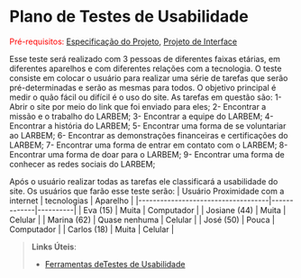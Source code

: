 # Plano de Testes de Usabilidade

<span style="color:red">Pré-requisitos: <a href="2-Especificação do Projeto.md"> Especificação do Projeto</a></span>, <a href="3-Projeto de Interface.md"> Projeto de Interface</a>

Esse teste será realizado com 3 pessoas de diferentes faixas etárias, em diferentes aparelhos e com diferentes relações com a tecnologia. O teste consiste em colocar o usuário para realizar uma série de tarefas que serão pré-determinadas e serão as mesmas para todos. O objetivo principal é medir o quão fácil ou difícil é o uso do site. 
As tarefas em questão são:
1-	Abrir o site por meio do link que foi enviado para eles;
2-	Encontrar a missão e o trabalho do LARBEM;
3- Encontrar a equipe do LARBEM;
4-	Encontrar a história do LARBEM;
5-	Encontrar uma forma de se voluntariar ao LARBEM;
6-	Encontrar as demonstrações financeiras e certificações do LARBEM;
7-	Encontrar uma forma de entrar em contato com o LARBEM;
8-	Encontrar uma forma de doar para o LARBEM;
9-	Encontrar uma forma de conhecer as redes sociais do LARBEM;

Após o usuário realizar todas as tarefas ele classificará a usabilidade do site.
Os usuários que farão esse teste serão: 
| Usuário	Proximidade com a internet | tecnologias | Aparelho |
|------------------------------------|-------------|----------|
| Eva (15) | Muita	| Computador |
| Josiane (44) |	Muita |	Celular |
| Marina (62) |	Quase nenhuma |	Celular |
| José (50) |	Pouca |	Computador |
| Carlos (18) |	Muita	| Celular |


> **Links Úteis**:
> - [Ferramentas deTestes de Usabilidade](https://www.usability.gov/how-to-and-tools/resources/templates.html)

